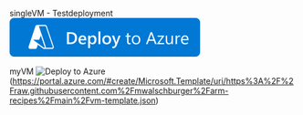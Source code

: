 singleVM - Testdeployment
[![Deploy To Azure](https://raw.githubusercontent.com/Azure/azure-quickstart-templates/master/1-CONTRIBUTION-GUIDE/images/deploytoazure.svg?sanitize=true)](https://portal.azure.com/#create/Microsoft.Template/uri/https%3A%2F%2Fraw.githubusercontent.com%2FDie-drei-von-der-Tanke%2Fdeploymentsupport%2Fmain%2Fazuretest%2Farm%2Fvm%2Fmultivm.json)


myVM
![Deploy to Azure](https://aka.ms/deploytoazurebutton)
(https://portal.azure.com/#create/Microsoft.Template/uri/https%3A%2F%2Fraw.githubusercontent.com%2Fmwalschburger%2Farm-recipes%2Fmain%2Fvm-template.json)
